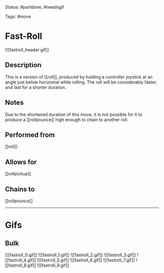 Status: #partdone, #needsgif

Tags: #move

# Fast-Roll
![[fastroll_header.gif]]
## Description
This is a version of [[roll]], produced by holding a controller joystick at an angle just below horizontal while rolling. The roll will be considerably faster, and last for a shorter duration.

## Notes
Due to the shortened duration of this move, it is not possible for it to produce a [[rollpounce]] high enough to chain to another roll.

## Performed from
[[roll]]

## Allows for
[[rollpickup]]

## Chains to
[[rollpounce]]

___
# Gifs
## Bulk
![[fastroll_0.gif]]
![[fastroll_1.gif]]
![[fastroll_2.gif]]
![[fastroll_3.gif]]
![[fastroll_4.gif]]
![[fastroll_5.gif]]
![[fastroll_6.gif]]
![[fastroll_7.gif]]
![[fastroll_8.gif]]
![[fastroll_9.gif]]